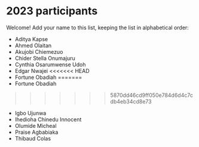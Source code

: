 # 2023 participants

Welcome! Add your name to this list, keeping the list in alphabetical order:

- Aditya Kapse
- Ahmed Olaitan
- Akujobi Chiemezuo
- Chider Stella Onumajuru
- Cynthia Osarumwense Udoh
- Edgar Nwajei
<<<<<<< HEAD
- Fortune Obadiah 
=======
- Fortune Obadiah
>>>>>>> 5870dd46cd9ff050e784d6d4c7cdb4eb34cd8e73
- Igbo Ujunwa
- Ihedioha Chinedu Innocent
- Olumide Micheal
- Praise Agbabiaka
- Thibaud Colas
